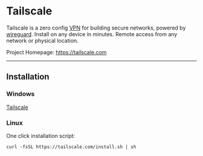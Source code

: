 # Tailscale
Tailscale is a zero config [VPN](/networking/vpn.md) for building secure networks, powered by [wireguard](/networking/wireguard.md). Install on any device in minutes. Remote access from any network or physical location.

Project Homepage: https://tailscale.com

---

## Installation

### Windows

[Tailscale](https://tailscale.com/download/)

### Linux

One click installation script:
```
curl -fsSL https://tailscale.com/install.sh | sh
```
